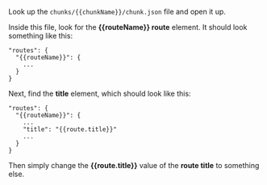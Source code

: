 Look up the ```chunks/{{chunkName}}/chunk.json``` file and open it up.

Inside this file, look for the **{{routeName}} route** element. It should look something like this:

```  
"routes": {
  "{{routeName}}": {
    ...
  }
}
```

Next, find the **title** element, which should look like this:

```  
"routes": {
  "{{routeName}}": {
    ...
    "title": "{{route.title}}"
    ...
  }
}
```

Then simply change the **{{route.title}}** value of the **route title** to something else.
